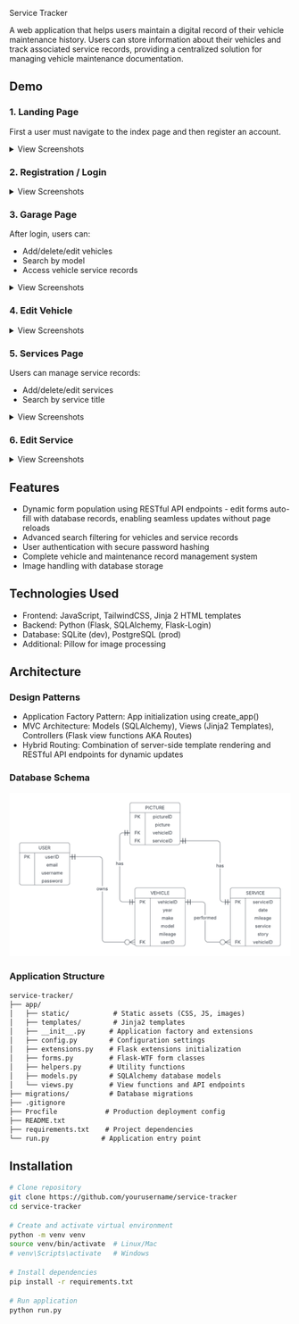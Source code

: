 Service Tracker

A web application that helps users maintain a digital record of their vehicle maintenance history.
Users can store information about their vehicles and track associated service records, providing a centralized solution for managing vehicle maintenance documentation.


## Demo

### 1. Landing Page
First a user must navigate to the index page and then register an account.

<details>
<summary>View Screenshots</summary>

**Desktop View**  
![Index Page](./readme-assets/index-large.PNG)

**Mobile View**  
![Index Page](./readme-assets/index-small.PNG)
</details>

### 2. Registration / Login

<details>
<summary>View Screenshots</summary>

**Desktop View**  
![Registration Modal](./readme-assets/index-editmodal-large.PNG)

**Mobile View**  
![Registration Modal](./readme-assets/index-loginmodal-small.PNG)
</details>

### 3. Garage Page
After login, users can:
- Add/delete/edit vehicles
- Search by model
- Access vehicle service records

<details>
<summary>View Screenshots</summary>

**Desktop View**  
![Garage Page](./readme-assets/garage-large.PNG)

**Mobile View**  
![Garage Page](./readme-assets/garage-small.PNG)
</details>

### 4. Edit Vehicle

<details>
<summary>View Screenshots</summary>

**Desktop View**  
![Edit Vehicle](./readme-assets/garage-editmodal-large.PNG)

**Mobile View**  
![Edit Vehicle](./readme-assets/garage-editmodal-small.PNG)
</details>

### 5. Services Page
Users can manage service records:
- Add/delete/edit services
- Search by service title

<details>
<summary>View Screenshots</summary>

**Desktop View**  
![Services Page](./readme-assets/services-large.PNG)

**Mobile View**  
![Services Page](./readme-assets/services-small.PNG)
</details>

### 6. Edit Service

<details>
<summary>View Screenshots</summary>

**Desktop View**  
![Edit service](./readme-assets/services-editmodal-large.PNG)

**Mobile View**  
![Edit service](./readme-assets/services-editmodal-small.PNG)
</details>

## Features
- Dynamic form population using RESTful API endpoints - edit forms auto-fill with database records, enabling seamless updates without page reloads
- Advanced search filtering for vehicles and service records
- User authentication with secure password hashing
- Complete vehicle and maintenance record management system
- Image handling with database storage

## Technologies Used
- Frontend: JavaScript, TailwindCSS, Jinja 2 HTML templates
- Backend: Python (Flask, SQLAlchemy, Flask-Login)
- Database: SQLite (dev), PostgreSQL (prod) 
- Additional: Pillow for image processing

## Architecture

### Design Patterns
- Application Factory Pattern: App initialization using create_app()
- MVC Architecture: Models (SQLAlchemy), Views (Jinja2 Templates), Controllers (Flask view functions AKA Routes)
- Hybrid Routing: Combination of server-side template rendering and RESTful API endpoints for dynamic updates

### Database Schema
![Database ERD](readme-assets/AST-database-erd.png)

### Application Structure
```
service-tracker/
├── app/
│   ├── static/           # Static assets (CSS, JS, images)
│   ├── templates/        # Jinja2 templates
│   ├── __init__.py      # Application factory and extensions
│   ├── config.py        # Configuration settings
│   ├── extensions.py    # Flask extensions initialization
│   ├── forms.py         # Flask-WTF form classes
│   ├── helpers.py       # Utility functions
│   ├── models.py        # SQLAlchemy database models
│   └── views.py         # View functions and API endpoints
├── migrations/          # Database migrations
├── .gitignore
├── Procfile            # Production deployment config
├── README.txt
├── requirements.txt    # Project dependencies
└── run.py             # Application entry point
```

## Installation
```bash
# Clone repository
git clone https://github.com/yourusername/service-tracker
cd service-tracker

# Create and activate virtual environment
python -m venv venv
source venv/bin/activate  # Linux/Mac
# venv\Scripts\activate   # Windows

# Install dependencies
pip install -r requirements.txt

# Run application
python run.py
```
